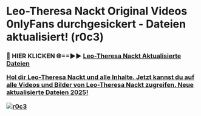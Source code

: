 # Leo-Theresa Nackt Original Videos 0nlyFans durchgesickert - Dateien aktualisiert! (r0c3)

<h3>🔴 HIER KLICKEN 🌐==►► <a href="https://tinyurl.com/h6vf6nb8" rel="nofollow">Leo-Theresa Nackt Aktualisierte Dateien

Hol dir Leo-Theresa Nackt und alle Inhalte. Jetzt kannst du auf alle Videos und Bilder von Leo-Theresa Nackt zugreifen. Neue aktualisierte Dateien 2025!

[![r0c3](https://i.imgur.com/sD4kR3V.gif)](https://tinyurl.com/h6vf6nb8)
